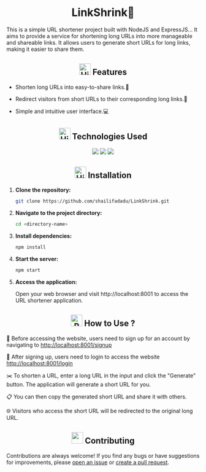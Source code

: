 <h1 align="center">LinkShrink🔗</h1>

This is a simple URL shortener project built with NodeJS and ExpressJS... It aims to provide a service for shortening long URLs into more manageable and shareable links. It allows users to generate short URLs for long links, making it easier to share them.

<h2 align="center"><img src="https://raw.githubusercontent.com/Tarikul-Islam-Anik/Animated-Fluent-Emojis/master/Emojis/Activities/Sparkles.png" alt="High Voltage" width="30" height="30"> Features</h2>

-  Shorten long URLs into easy-to-share links.🚀

-  Redirect visitors from short URLs to their corresponding long links.🔄

-  Simple and intuitive user interface.💻

<h2 align="center"><img src="https://raw.githubusercontent.com/Tarikul-Islam-Anik/Animated-Fluent-Emojis/master/Emojis/Travel%20and%20places/High%20Voltage.png" alt="High Voltage" width="30" height="30" /> Technologies Used</h2>

<div align="center">
<img src="https://img.shields.io/badge/NodeJS-E34F26.svg?style=for-the-badge&logo=NodeJS&logoColor=white">
<img src="https://img.shields.io/badge/ExpressJS-1572B6.svg?style=for-the-badge&logo=ExpressJS&logoColor=black">
<img src="https://img.shields.io/badge/MongoDB-00000.svg?style=for-the-badge&logo=MongoDB&logoColor=white">
</div>

<h2 align="center"><img src="https://raw.githubusercontent.com/Tarikul-Islam-Anik/Animated-Fluent-Emojis/master/Emojis/Objects/Hammer%20and%20Wrench.png" alt="High Voltage" width="30" height="30"> Installation</h2>

1. **Clone the repository:**

   ```bash
   git clone https://github.com/shailifadadu/LinkShrink.git
   ```

2. **Navigate to the project directory:**

   ```bash
   cd <directory-name>
   ```

3. **Install dependencies:**

   ```bash
   npm install
   ```

4. **Start the server:**

   ```bash
   npm start
   ```

5. **Access the application:**

   Open your web browser and visit http://localhost:8001 to access the URL shortener application.

<h2 align="center"><img src="https://raw.githubusercontent.com/Tarikul-Islam-Anik/Animated-Fluent-Emojis/master/Emojis/Travel%20and%20places/Rocket.png" alt="Rocket" width="30" height="30" /> How to Use ?</h2>

📝 Before accessing the website, users need to sign up for an account by navigating to [http://localhost:8001/signup](http://localhost:8001/signup)

🔑 After signing up, users need to login to access the website [http://localhost:8001/login](http://localhost:8001/login)

✂️ To shorten a URL, enter a long URL in the input and click the "Generate" button. The application will generate a short URL for you.

📋 You can then copy the generated short URL and share it with others.

🌐 Visitors who access the short URL will be redirected to the original long URL.

<h2 align="center"><img src = "https://raw.githubusercontent.com/Tarikul-Islam-Anik/Animated-Fluent-Emojis/master/Emojis/Hand gestures/Handshake.png" width="30" height="30"> Contributing</h2>

Contributions are always welcome! If you find any bugs or have suggestions for improvements, please [open an issue](https://github.com/shailifadadu/LinkShrink/issues) or [create a pull request](https://github.com/shailifadadu/LinkShrink/pulls).